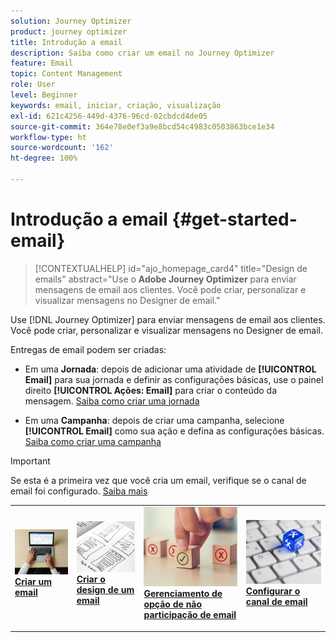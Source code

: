 ```yaml
---
solution: Journey Optimizer
product: journey optimizer
title: Introdução a email
description: Saiba como criar um email no Journey Optimizer
feature: Email
topic: Content Management
role: User
level: Beginner
keywords: email, iniciar, criação, visualização
exl-id: 621c4256-449d-4376-96cd-02cbdcd4de05
source-git-commit: 364e78e0ef3a9e8bcd54c4983c0503863bce1e34
workflow-type: ht
source-wordcount: '162'
ht-degree: 100%

---
```


# Introdução a email {#get-started-email}

>[!CONTEXTUALHELP]
>id="ajo_homepage_card4"
>title="Design de emails"
>abstract="Use o **Adobe Journey Optimizer** para enviar mensagens de email aos clientes. Você pode criar, personalizar e visualizar mensagens no Designer de email."

Use [!DNL Journey Optimizer] para enviar mensagens de email aos clientes. Você pode criar, personalizar e visualizar mensagens no Designer de email.

Entregas de email podem ser criadas:

* Em uma **Jornada**: depois de adicionar uma atividade de **[!UICONTROL Email]** para sua jornada e definir as configurações básicas, use o painel direito **[!UICONTROL Ações: Email]** para criar o conteúdo da mensagem. [Saiba como criar uma jornada](../building-journeys/journey-gs.md)

* Em uma **Campanha**: depois de criar uma campanha, selecione **[!UICONTROL Email]** como sua ação e defina as configurações básicas. [Saiba como criar uma campanha](../campaigns/create-campaign.md#configure)


>[!IMPORTANT]
>
>Se esta é a primeira vez que você cria um email, verifique se o canal de email foi configurado. [Saiba mais](email-settings.md)

<table style="table-layout:fixed"><tr style="border: 0;">
<td>
<a href="create-email.md">
<img alt="Criar" src="../assets/do-not-localize/email-create.jpeg">
</a>
<div><a href="create-email.md"><strong>Criar um email</strong>
</div>
<p>
</td>
<td>
<a href="get-started-email-design.md">
<img alt="Design" src="../assets/do-not-localize/email-design.jpg">
</a>
<div>
<a href="get-started-email-design.md"><strong>Criar o design de um email</strong></a>
</div>
<p></td>
<td>
<a href="email-opt-out.md">
<img alt="Opção de não participação" src="../assets/do-not-localize/email-opt-out.jpg">
</a>
<div>
<a href="email-opt-out.md"><strong>Gerenciamento de opção de não participação de email</strong></a>
</div>
<p>
</td>
<td>
<a href="email-settings.md">
<img alt="Configurar " src="../assets/do-not-localize/email-config.jpg">
</a>
<div>
<a href="email-settings.md"><strong>Configurar o canal de email</strong></a>
</div>
<p>
</td>
</tr></table>
